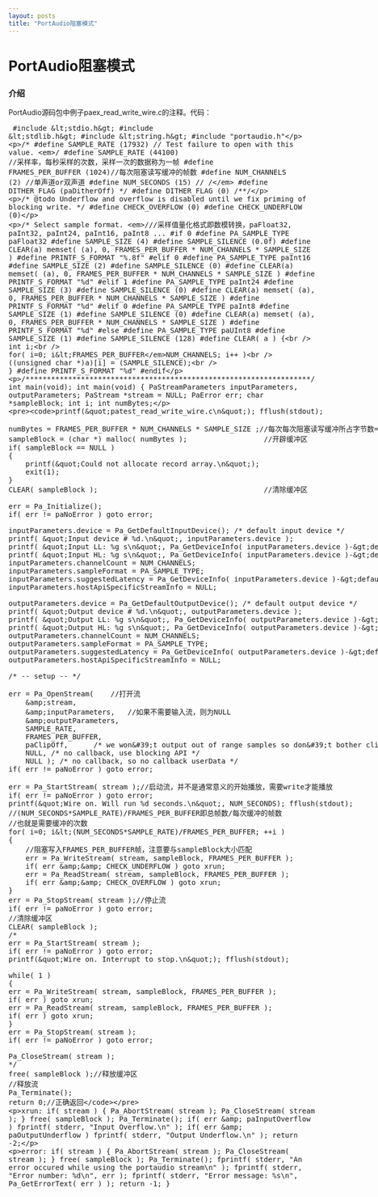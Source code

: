 ```yaml
---
layout: posts
title: "PortAudio阻塞模式"
---
```


# PortAudio阻塞模式
### 介绍
PortAudio源码包中例子paex_read_write_wire.c的注释。代码：
<xmp class="prettyprint linenums">
#include <stdio.h>
#include <stdlib.h>
#include <string.h>
#include "portaudio.h"

/* #define SAMPLE_RATE  (17932) // Test failure to open with this value. */
#define SAMPLE_RATE  (44100)    //采样率，每秒采样的次数，采样一次的数据称为一帧
#define FRAMES_PER_BUFFER (1024)//每次阻塞读写缓冲的帧数
#define NUM_CHANNELS    (2)		//单声道or双声道
#define NUM_SECONDS     (15)	//
/* #define DITHER_FLAG     (paDitherOff)  */
#define DITHER_FLAG     (0) /**/

/* @todo Underflow and overflow is disabled until we fix priming of blocking write. */
#define CHECK_OVERFLOW  (0)
#define CHECK_UNDERFLOW  (0)


/* Select sample format. *///采样值量化格式即数模转换，paFloat32, paInt32, paInt24, paInt16, paInt8 ...
#if 0
#define PA_SAMPLE_TYPE  paFloat32
#define SAMPLE_SIZE (4)
#define SAMPLE_SILENCE  (0.0f)
#define CLEAR(a) memset( (a), 0, FRAMES_PER_BUFFER * NUM_CHANNELS * SAMPLE_SIZE )
#define PRINTF_S_FORMAT "%.8f"
#elif 0
#define PA_SAMPLE_TYPE  paInt16
#define SAMPLE_SIZE (2)
#define SAMPLE_SILENCE  (0)
#define CLEAR(a) memset( (a), 0,  FRAMES_PER_BUFFER * NUM_CHANNELS * SAMPLE_SIZE )
#define PRINTF_S_FORMAT "%d"
#elif 1
#define PA_SAMPLE_TYPE  paInt24
#define SAMPLE_SIZE (3)
#define SAMPLE_SILENCE  (0)
#define CLEAR(a) memset( (a), 0,  FRAMES_PER_BUFFER * NUM_CHANNELS * SAMPLE_SIZE )
#define PRINTF_S_FORMAT "%d"
#elif 0
#define PA_SAMPLE_TYPE  paInt8
#define SAMPLE_SIZE (1)
#define SAMPLE_SILENCE  (0)
#define CLEAR(a) memset( (a), 0,  FRAMES_PER_BUFFER * NUM_CHANNELS * SAMPLE_SIZE )
#define PRINTF_S_FORMAT "%d"
#else
#define PA_SAMPLE_TYPE  paUInt8
#define SAMPLE_SIZE (1)
#define SAMPLE_SILENCE  (128)
#define CLEAR( a ) { \
	int i; \
	for( i=0; i<FRAMES_PER_BUFFER*NUM_CHANNELS; i++ ) \
	((unsigned char *)a)[i] = (SAMPLE_SILENCE); \
}
#define PRINTF_S_FORMAT "%d"
#endif


/*******************************************************************/
int main(void);
int main(void)
{
	PaStreamParameters inputParameters, outputParameters;
	PaStream *stream = NULL;
	PaError err;
	char *sampleBlock;
	int i;
	int numBytes;


	printf("patest_read_write_wire.c\n"); fflush(stdout);

	numBytes = FRAMES_PER_BUFFER * NUM_CHANNELS * SAMPLE_SIZE ;//每次每次阻塞读写缓冲所占字节数=缓冲的帧数*声道数*量化大小
	sampleBlock = (char *) malloc( numBytes );					//开辟缓冲区
	if( sampleBlock == NULL )
	{
		printf("Could not allocate record array.\n");
		exit(1);
	}
	CLEAR( sampleBlock );										//清除缓冲区

	err = Pa_Initialize();
	if( err != paNoError ) goto error;

	inputParameters.device = Pa_GetDefaultInputDevice(); /* default input device */
	printf( "Input device # %d.\n", inputParameters.device );
	printf( "Input LL: %g s\n", Pa_GetDeviceInfo( inputParameters.device )->defaultLowInputLatency );
	printf( "Input HL: %g s\n", Pa_GetDeviceInfo( inputParameters.device )->defaultHighInputLatency );
	inputParameters.channelCount = NUM_CHANNELS;
	inputParameters.sampleFormat = PA_SAMPLE_TYPE;
	inputParameters.suggestedLatency = Pa_GetDeviceInfo( inputParameters.device )->defaultHighInputLatency ;
	inputParameters.hostApiSpecificStreamInfo = NULL;

	outputParameters.device = Pa_GetDefaultOutputDevice(); /* default output device */
	printf( "Output device # %d.\n", outputParameters.device );
	printf( "Output LL: %g s\n", Pa_GetDeviceInfo( outputParameters.device )->defaultLowOutputLatency );
	printf( "Output HL: %g s\n", Pa_GetDeviceInfo( outputParameters.device )->defaultHighOutputLatency );
	outputParameters.channelCount = NUM_CHANNELS;
	outputParameters.sampleFormat = PA_SAMPLE_TYPE;
	outputParameters.suggestedLatency = Pa_GetDeviceInfo( outputParameters.device )->defaultHighOutputLatency;
	outputParameters.hostApiSpecificStreamInfo = NULL;

	/* -- setup -- */

	err = Pa_OpenStream(	//打开流
		&stream,
		&inputParameters,	//如果不需要输入流，则为NULL
		&outputParameters,
		SAMPLE_RATE,
		FRAMES_PER_BUFFER,
		paClipOff,      /* we won't output out of range samples so don't bother clipping them */
		NULL, /* no callback, use blocking API */
		NULL ); /* no callback, so no callback userData */
	if( err != paNoError ) goto error;

	err = Pa_StartStream( stream );//启动流，并不是通常意义的开始播放，需要write才能播放
	if( err != paNoError ) goto error;
	printf("Wire on. Will run %d seconds.\n", NUM_SECONDS); fflush(stdout);
	//(NUM_SECONDS*SAMPLE_RATE)/FRAMES_PER_BUFFER即总帧数/每次缓冲的帧数
	//也就是需要缓冲的次数
	for( i=0; i<(NUM_SECONDS*SAMPLE_RATE)/FRAMES_PER_BUFFER; ++i )
	{
		//阻塞写入FRAMES_PER_BUFFER帧，注意要与sampleBlock大小匹配
		err = Pa_WriteStream( stream, sampleBlock, FRAMES_PER_BUFFER );
		if( err && CHECK_UNDERFLOW ) goto xrun;
		err = Pa_ReadStream( stream, sampleBlock, FRAMES_PER_BUFFER );
		if( err && CHECK_OVERFLOW ) goto xrun;
	}
	err = Pa_StopStream( stream );//停止流
	if( err != paNoError ) goto error;
	//清除缓冲区
	CLEAR( sampleBlock );
	/*
	err = Pa_StartStream( stream );
	if( err != paNoError ) goto error;
	printf("Wire on. Interrupt to stop.\n"); fflush(stdout);

	while( 1 )
	{
	err = Pa_WriteStream( stream, sampleBlock, FRAMES_PER_BUFFER );
	if( err ) goto xrun;
	err = Pa_ReadStream( stream, sampleBlock, FRAMES_PER_BUFFER );
	if( err ) goto xrun;
	}
	err = Pa_StopStream( stream );
	if( err != paNoError ) goto error;

	Pa_CloseStream( stream );
	*/
	free( sampleBlock );//释放缓冲区
	//释放流
	Pa_Terminate();
	return 0;//正确返回

xrun:
	if( stream ) {
		Pa_AbortStream( stream );
		Pa_CloseStream( stream );
	}
	free( sampleBlock );
	Pa_Terminate();
	if( err & paInputOverflow )
		fprintf( stderr, "Input Overflow.\n" );
	if( err & paOutputUnderflow )
		fprintf( stderr, "Output Underflow.\n" );
	return -2;

error:
	if( stream ) {
		Pa_AbortStream( stream );
		Pa_CloseStream( stream );
	}
	free( sampleBlock );
	Pa_Terminate();
	fprintf( stderr, "An error occured while using the portaudio stream\n" );
	fprintf( stderr, "Error number: %d\n", err );
	fprintf( stderr, "Error message: %s\n", Pa_GetErrorText( err ) );
	return -1;
}
</xmp>